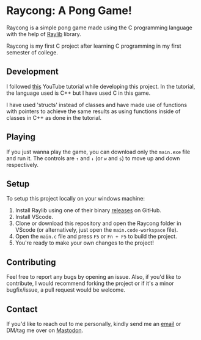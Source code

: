 # Raycong: A Pong Game!

Raycong is a simple pong game made using the C programming language with the help of [Raylib](https://www.raylib.com) library.

Raycong is my first C project after learning C programming in my first semester of college.

## Development
I followed [this](https://youtu.be/VLJlTaFvHo4) YouTube tutorial while developing this project. In the tutorial, the language used is C++ but I have used C in this game. 

I have used 'structs' instead of classes and have made use of functions with pointers to achieve the same results as using functions inside of classes in C++ as done in the tutorial.

## Playing
If you just wanna play the game, you can download only the ```main.exe``` file and run it. The controls are ```↑``` and ```↓``` (or ```w``` and ```s```) to move up and down respectively.

## Setup
To setup this project locally on your windows machine:
1. Install Raylib using one of their binary [releases](https://github.com/raysan5/raylib/releases) on GitHub.
2. Install VScode. 
3. Clone or download this repository and open the Raycong folder in VScode (or alternatively, just open the  ```main.code-workspace``` file). 
4. Open the ```main.c``` file and press ```F5``` or ```Fn + F5``` to build the project. 
5. You're ready to make your own changes to the project!

## Contributing
Feel free to report any bugs by opening an issue. Also, if you'd like to contribute, I would recommend forking the project or if it's a minor bugfix/issue, a pull request would be welcome.

## Contact
If you'd like to reach out to me personally, kindly send me an [email](mailto:contact@arnav.me) or DM/tag me over on [Mastodon](https://fosstodon.org/@arnav). 
